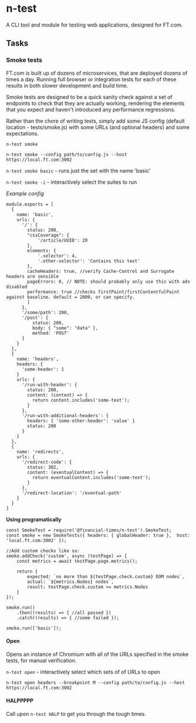 # n-test
A CLI tool and module for testing web applications, designed for FT.com.

## Tasks

### Smoke tests

FT.com is built up of dozens of microservices, that are deployed dozens of times a day. Running full browser or integration tests for each of these results in both slower development and build time.

Smoke tests are designed to be a quick sanity check against a set of endpoints to check that they are actually working, rendering the elements that you expect and haven't introduced any performance regressions.

Rather than the chore of writing tests, simply add some JS config (default location - tests/smoke.js) with some URLs (and optional headers) and some expectations.

`n-test smoke`

`n-test smoke --config path/to/config.js --host https://local.ft.com:3002`

`n-test smoke basic` - runs just the set with the name 'basic'

`n-test smoke -i` - interactively select the suites to run

*Example config*
```
module.exports = [
  {
    name: 'basic',
    urls: {
      '/': {
        status: 200,
        "cssCoverage": {
            '/article/UUID': 20
        },
        elements: {
            '.selector': 4,
            '.other-selector': 'Contains this text'
        },
        cacheHeaders: true, //verify Cache-Control and Surrogate headers are sensible
        pageErrors: 0, // NOTE: should probably only use this with ads disabled
        performance: true //checks firstPaint/firstContentfulPaint against baseline. default = 2000, or can specify.
        ]
      },
      '/some/path': 200,
      '/post': {
          status: 200,
          body: { "some": "data" },
          method: 'POST'
      }
    }
  },
  {
    name: 'headers',
    headers: {
      'some-header': 1
    }
    urls: {
      '/run-with-header': {
        status: 200,
        content: (content) => {
          return content.includes('some-text');
        }
      },
      '/run-with-additional-headers': {
        headers: { 'some-other-header': 'value' }
        status: 200
      }
    }
  },
  {
    name: 'redirects',
    urls: {
      '/redirect-code': {
        status: 302,
        content: (eventualContent) => {
          return eventualContent.includes('some-text');
        }
      },
      '/redirect-location': '/eventual-path'
    }
  }
]
```

**Using programatically**

```
const SmokeTest = require('@financial-times/n-test').SmokeTest;
const smoke = new SmokeTests({ headers: { globalHeader: true },  host: 'local.ft.com:3002' });

//Add custom checks like so:
smoke.addCheck('custom', async (testPage) => {
    const metrics = await testPage.page.metrics();

    return {
        expected: `no more than ${testPage.check.custom} DOM nodes`,
        actual: `${metrics.Nodes} nodes`,
        result: testPage.check.custom >= metrics.Nodes
    }
});

smoke.run()
	.then((results) => { //all passed })
	.catch((results) => { //some failed });

smoke.run(['basic']);
```

#### Open

Opens an instance of Chromium with all of the URLs specified in the smoke tests, for manual verification.

`n-test open` - interactively select which sets of of URLs to open

`n-test open headers --breakpoint M --config path/to/config.js --host https://local.ft.com:3002`

#### HALPPPPP

Call upon `n-test HALP` to get you through the tough times.
